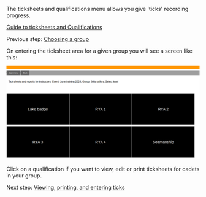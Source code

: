 The ticksheets and qualifications menu allows you give 'ticks' recording progress. 

[Guide to ticksheets and Qualifications](ticksheets_and_qualifications_guide.md)

Previous step: [Choosing a group](ticksheets_choose_group_help.md)

On entering the ticksheet area for a given group you will see a screen like this:

![ticksheets_levels.png](/static/ticksheets_levels.png)

Click on a qualification if you want to view, edit or print ticksheets for cadets in your group.

Next step: [Viewing, printing, and entering ticks](ticksheet_entry_help.md)